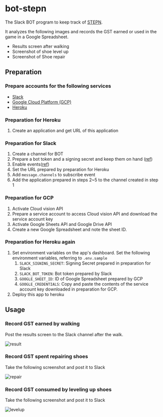# bot-stepn

The Slack BOT program to keep track of [STEPN](https://stepn.com/).

It analyzes the following images and records the GST earned or used in the game in a Google Spreadsheet.
- Results screen after walking
- Screenshot of shoe level up
- Screenshot of Shoe repair

## Preparation

### Prepare accounts for the following services
- [Slack](https://slack.com/)
- [Google Cloud Platform (GCP)](https://cloud.google.com/)
- [Heroku](https://signup.heroku.com/)

### Preparation for Heroku
1. Create an application and get URL of this application

### Preparation for Slack
1. Create a channel for BOT
2. Prepare a bot token and a signing secret and keep them on hand ([ref](https://slack.dev/bolt-js/ja-jp/tutorial/getting-started))
3. Enable events([ref](https://api.slack.com/apis/connections/events-api))
4. Set the URL prepared by preparation for Heroku
5. Add `message.channels` to subscribe event
6. Add the application prepared in steps 2~5 to the channel created in step 1

### Preparation for GCP
1. Activate Cloud vision API
2. Prepare a service account to access Cloud vision API and download the service account key
3. Activate Google Sheets API and Google Drive API
4. Create a new Google Spreadsheet and note the sheet ID.

### Preparation for Heroku again
1. Set environment variables on the app's dashboard. Set the following environment variables, referring to `.env.sample`
   1. `SLACK_SIGNING_SECRET`: Signing Secret prepared in preparation for Slack
   2. `SLACK_BOT_TOKEN`: Bot token prepared by Slack
   3. `GOOGLE_SHEET_ID`: ID of Google Spreadsheet prepared by GCP
   4. `GOOGLE_CREDENTIALS`: Copy and paste the contents of the service account key downloaded in preparation for GCP.
2. Deploy this app to heroku


## Usage

### Record GST earned by walking
Post the results screen to the Slack channel after the walk.

![result](https://user-images.githubusercontent.com/12569534/162848492-212d7c0e-a75d-4ff4-a517-3ad7c307d34f.JPG)

### Record GST spent repairing shoes
Take the following screenshot and post it to Slack

![repair](https://user-images.githubusercontent.com/12569534/162848476-22807d45-0883-4316-b768-611382bc3a62.PNG)

### Record GST consumed by leveling up shoes
Take the following screenshot and post it to Slack

![levelup](https://user-images.githubusercontent.com/12569534/162848495-ed98c108-1a2d-4ac0-8e37-ab2a7303d6e7.PNG)